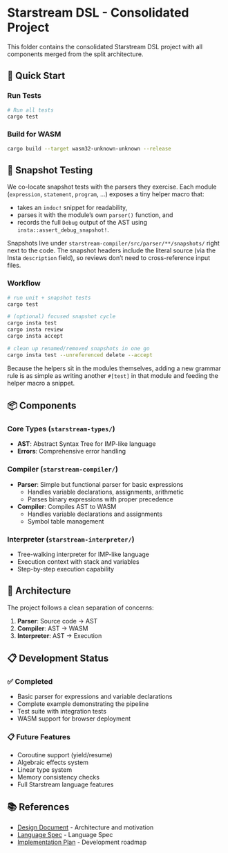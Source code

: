 # Starstream DSL - Consolidated Project

This folder contains the consolidated Starstream DSL project with all components merged from the split architecture.

## 🚀 Quick Start

### Run Tests

```bash
# Run all tests
cargo test
```

### Build for WASM

```bash
cargo build --target wasm32-unknown-unknown --release
```

## 🧪 Snapshot Testing

We co-locate snapshot tests with the parsers they exercise. Each module (`expression`, `statement`, `program`, …) exposes a tiny helper macro that:

- takes an `indoc!` snippet for readability,
- parses it with the module’s own `parser()` function, and
- records the full `Debug` output of the AST using `insta::assert_debug_snapshot!`.

Snapshots live under `starstream-compiler/src/parser/**/snapshots/` right next to the code. The snapshot headers include the literal source (via the Insta `description` field), so reviews don’t need to cross-reference input files.

### Workflow

```bash
# run unit + snapshot tests
cargo test

# (optional) focused snapshot cycle
cargo insta test
cargo insta review
cargo insta accept

# clean up renamed/removed snapshots in one go
cargo insta test --unreferenced delete --accept
```

Because the helpers sit in the modules themselves, adding a new grammar rule is as simple as writing another `#[test]` in that module and feeding the helper macro a snippet.

## 📦 Components

### Core Types (`starstream-types/`)

- **AST**: Abstract Syntax Tree for IMP-like language
- **Errors**: Comprehensive error handling

### Compiler (`starstream-compiler/`)

- **Parser**: Simple but functional parser for basic expressions
  - Handles variable declarations, assignments, arithmetic
  - Parses binary expressions with proper precedence
- **Compiler**: Compiles AST to WASM
  - Handles variable declarations and assignments
  - Symbol table management

### Interpreter (`starstream-interpreter/`)

- Tree-walking interpreter for IMP-like language
- Execution context with stack and variables
- Step-by-step execution capability

## 🔧 Architecture

The project follows a clean separation of concerns:

1. **Parser**: Source code → AST
2. **Compiler**: AST → WASM
3. **Interpreter**: AST → Execution

## 📋 Development Status

### ✅ Completed

- Basic parser for expressions and variable declarations
- Complete example demonstrating the pipeline
- Test suite with integration tests
- WASM support for browser deployment

### 📋 Future Features

- Coroutine support (yield/resume)
- Algebraic effects system
- Linear type system
- Memory consistency checks
- Full Starstream language features

## 📚 References

- [Design Document](docs/design.md) - Architecture and motivation
- [Language Spec](docs/language-spec.md) - Language Spec
- [Implementation Plan](impl-plan.md) - Development roadmap
